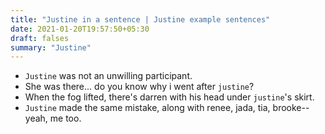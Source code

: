 ```yaml
---
title: "Justine in a sentence | Justine example sentences"
date: 2021-01-20T19:57:50+05:30
draft: falses
summary: "Justine"
---
```

- `Justine` was not an unwilling participant.
- She was there... do you know why i went after `justine`?
- When the fog lifted, there's darren with his head under `justine`'s skirt.
- `Justine` made the same mistake, along with renee, jada, tia, brooke-- yeah, me too.
                 
